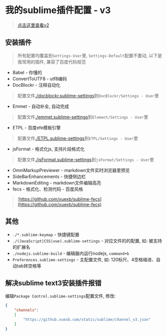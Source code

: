 # 我的sublime插件配置 - v3 

> [点击这里查看v2](https://github.com/xuexb/sublime-config/tree/v2)

## 安装插件

> 所有配置均覆盖到`Settings-User`里, `Settings-Default`配置不要动, 以下是我常用的插件, 兼容了百度代码规范

- Babel - 你懂的
- ConvertToUTF8 - utf8编码
- DocBlockr - 注释自动化
> 配置文件[./docblockr.sublime-settings](./docblockr.sublime-settings)到`DocBlockr/Settings - User`里
- Emmet - 自动补全, 自动完成
> 配置文件[./emmet.sublime-settings](./emmet.sublime-settings)到`Element/Settings - User`里
- ETPL - 百度efe模板引擎
> 配置文件[./ETPL.sublime-settings](./ETPL.sublime-settings)到`ETPL/Settings - User`里
- jsFormat - 格式化js, 支持片段格式化
> 配置文件[./jsFormat.sublime-settings](./JsFormat.sublime-settings)到`jsFormat/Settings - User`里
- OmniMarkupPreviewer - markdown文件实时浏览器里预览
- SideBarEnhancements - 快捷侧边栏
- MarkdownEditing - markdown文件编辑高亮
- fecs - 格式化、检测代码 - 百度风格
> [https://github.com/xuexb/sublime-fecs](https://github.com/xuexb/sublime-fecs)

## 其他

- `./*.sublime-keymap` - 快捷键配置
- `./(JavaScript|CSS|vue).sublime-settings` - 对应文件的的配置, 如: 被支持的扩展名
- `./nodejs.sublime-build` - 编辑器内运行nodejs, `command+b`
- `Preferences.sublime-settings` - 主配置文件, 如: 120标尺、4空格缩进、自动tab转空格等

## 解决sublime text3安装插件报错

编辑`Package Control.sublime-settings`配置文件, 修改:

```json
{
    "channels":
    [
        "https://github.xuexb.com/static/sublime/channel_v3.json"
    ]
}
```
